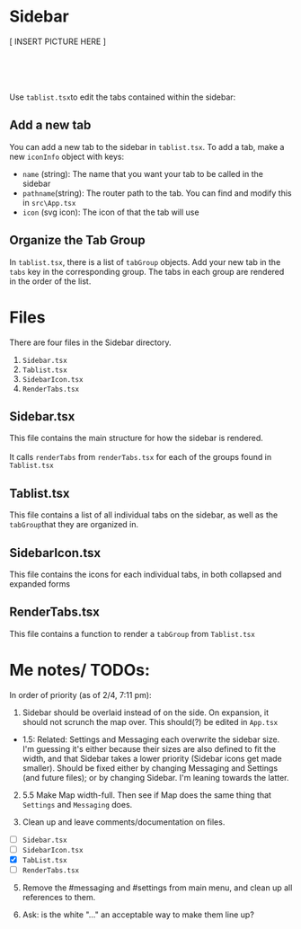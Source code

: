 # Sidebar

[ INSERT PICTURE HERE ]

\
\
\
\
Use `tablist.tsx`to edit the tabs contained within the sidebar:

## Add a new tab

You can add a new tab to the sidebar in `tablist.tsx`. To add a tab, make a new `iconInfo` object with keys:

- `name` (string): The name that you want your tab to be called in the sidebar
- `pathname`(string): The router path to the tab. You can find and modify this in `src\App.tsx`
- `icon` (svg icon): The icon of that the tab will use

## Organize the Tab Group

In `tablist.tsx`, there is a list of `tabGroup` objects. Add your new tab in the `tabs` key in the corresponding group. The tabs in each group are rendered in the order of the list.

# Files

There are four files in the Sidebar directory.

1. `Sidebar.tsx`
2. `Tablist.tsx`
3. `SidebarIcon.tsx`
4. `RenderTabs.tsx`

## Sidebar.tsx

This file contains the main structure for how the sidebar is rendered. \
\
 It calls `renderTabs` from `renderTabs.tsx` for each of the groups found in `Tablist.tsx`

## Tablist.tsx

This file contains a list of all individual tabs on the sidebar, as well as the `tabGroup`that they are organized in.

## SidebarIcon.tsx

This file contains the icons for each individual tabs, in both collapsed and expanded forms

## RenderTabs.tsx

This file contains a function to render a `tabGroup` from `Tablist.tsx`

# Me notes/ TODOs:

In order of priority (as of 2/4, 7:11 pm):

1.  Sidebar should be overlaid instead of on the side. On expansion, it should not scrunch the map over. This should(?) be edited in `App.tsx`

- 1.5: Related: Settings and Messaging each overwrite the sidebar size. I'm guessing it's either because their sizes are also defined to fit the width, and that Sidebar takes a lower priority (Sidebar icons get made smaller). Should be fixed either by changing Messaging and Settings (and future files); or by changing Sidebar. I'm leaning towards the latter.

2. 5.5 Make Map width-full. Then see if Map does the same thing that `Settings` and `Messaging` does.

3. Clean up and leave comments/documentation on files.

- [ ] `Sidebar.tsx`
- [ ] `SidebarIcon.tsx`
- [x] `TabList.tsx`
- [ ] `RenderTabs.tsx`

5. Remove the #messaging and #settings from main menu, and clean up all references to them.

6. Ask: is the white "..." an acceptable way to make them line up?
